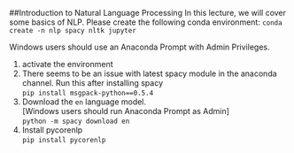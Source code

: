 ##Introduction to Natural Language Processing
In this lecture, we will cover some basics of NLP.
Please create the following conda environment:
```conda create -n nlp spacy nltk jupyter```

Windows users should use an Anaconda Prompt with Admin Privileges.
1) activate the environment
2) There seems to be an issue with latest spacy module in the anaconda channel. 
Run this after installing spacy<br>
```pip install msgpack-python==0.5.4```
3) Download the `en` language model.<br>
[Windows users should run Anaconda Prompt as Admin]<br>
```python -m spacy download en```
4) Install pycorenlp<br>
```pip install pycorenlp```

